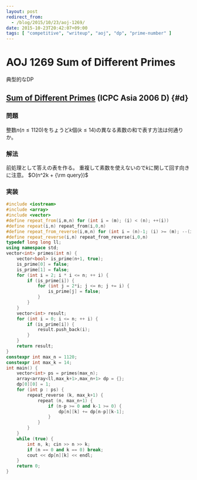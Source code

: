 ```yaml
---
layout: post
redirect_from:
  - /blog/2015/10/23/aoj-1269/
date: 2015-10-23T20:42:07+09:00
tags: [ "competitive", "writeup", "aoj", "dp", "prime-number" ]
---
```


# AOJ 1269 Sum of Different Primes

典型的なDP

<!-- more -->

## [Sum of Different Primes](http://judge.u-aizu.ac.jp/onlinejudge/description.jsp?id=1269) (ICPC Asia 2006 D) {#d}

### 問題

整数$n$($n \le 1120$)をちょうど$k$個($k \le 14$)の異なる素数の和で表す方法は何通りか。

### 解法

前処理として答えの表を作る。
重複して素数を使えないので$k$に関して回す向きに注意。
$O(n^2k + {\rm query})$

### 実装

``` c++
#include <iostream>
#include <array>
#include <vector>
#define repeat_from(i,m,n) for (int i = (m); (i) < (n); ++(i))
#define repeat(i,n) repeat_from(i,0,n)
#define repeat_from_reverse(i,m,n) for (int i = (n)-1; (i) >= (m); --(i))
#define repeat_reverse(i,n) repeat_from_reverse(i,0,n)
typedef long long ll;
using namespace std;
vector<int> primes(int n) {
    vector<bool> is_prime(n+1, true);
    is_prime[0] = false;
    is_prime[1] = false;
    for (int i = 2; i * i <= n; ++ i) {
        if (is_prime[i]) {
            for (int j = 2*i; j <= n; j += i) {
                is_prime[j] = false;
            }
        }
    }
    vector<int> result;
    for (int i = 0; i <= n; ++ i) {
        if (is_prime[i]) {
            result.push_back(i);
        }
    }
    return result;
}
constexpr int max_n = 1120;
constexpr int max_k = 14;
int main() {
    vector<int> ps = primes(max_n);
    array<array<ll,max_k+1>,max_n+1> dp = {};
    dp[0][0] = 1;
    for (int p : ps) {
        repeat_reverse (k, max_k+1) {
            repeat (n, max_n+1) {
                if (n-p >= 0 and k-1 >= 0) {
                    dp[n][k] += dp[n-p][k-1];
                }
            }
        }
    }
    while (true) {
        int n, k; cin >> n >> k;
        if (n == 0 and k == 0) break;
        cout << dp[n][k] << endl;
    }
    return 0;
}
```
